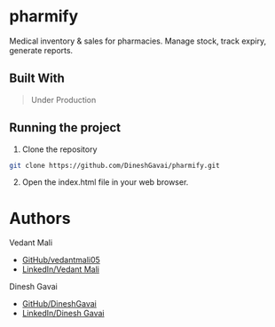 # pharmify

Medical inventory & sales for pharmacies. Manage stock, track expiry, generate reports.

## Built With

> Under Production

## Running the project

1. Clone the repository

```bash
git clone https://github.com/DineshGavai/pharmify.git
```

2. Open the index.html file in your web browser.

# Authors

Vedant Mali

- [GitHub/vedantmali05](https://github.com/vedantmali05)
- [LinkedIn/Vedant Mali](https://www.linkedin.com/in/vedant-mali-675038267)

Dinesh Gavai

- [GitHub/DineshGavai](https://github.com/DineshGavai)
- [LinkedIn/Dinesh Gavai](https://www.linkedin.com/in/dinesh-gavai/)
